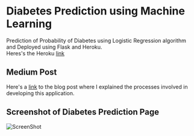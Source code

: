 # Diabetes Prediction using Machine Learning
Prediction of Probability of Diabetes using Logistic Regression algorithm and Deployed using Flask and Heroku.<BR>
Heres's the Heroku [link](https://diabetes-probability.herokuapp.com/)

## Medium Post
Here's a [link](https://link.medium.com/9H5DBhZ8a5) to the blog post where I explained the processes involved in developing this application.
## Screenshot of Diabetes Prediction Page
![ScreenShot](https://res.cloudinary.com/kemmie/image/upload/v1585215977/homepage_gpo2p7.jpg)

